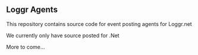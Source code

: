 ## Loggr Agents

This repository contains source code for event posting agents for Loggr.net

We currently only have source posted for .Net

More to come...


